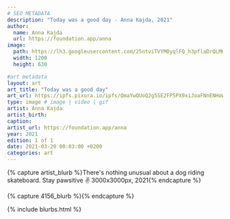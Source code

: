 ```yaml
---
# SEO METADATA
description: "Today was a good day - Anna Kajda, 2021"
author:
  name: Anna Kajda
  url: https://foundation.app/anna
image:
  path: https://lh3.googleusercontent.com/25ntviTVYM0yqlFQ_h3pflaDrQLMKHa_bQic1yT1SThJs93tOm4NTf4eWZuGVFpMmXpB-qranWYUyQgwMthhgpKKNLq0hZIWzeqc=w1400-k
  width: 1200
  height: 630

#art metadata
layout: art
art_title: "Today was a good day"
art_url: https://ipfs.pixura.io/ipfs/QmaYwQUoQ2g5SE2FP5PX9xiJoaFNnENHoWYfxamYaGCaDA/nft.png
type: image # image | video | gif
artist: Anna Kajda
artist_birth: 
caption: 
artist_url: https://foundation.app/anna
year: 2021
edition: 1 of 1
date: 2021-03-20 00:03:00 +0200
categories: art
---
```



{% capture artist_blurb %}There's nothing unusual about a dog riding skateboard. Stay pawsitive ✌️ 3000x3000px, 2021{% endcapture %}

{% capture 4156_blurb %}{% endcapture %}


{% include blurbs.html %}
		